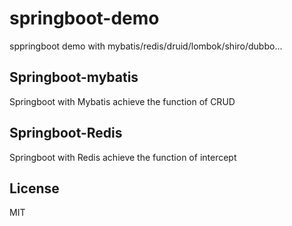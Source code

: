# springboot-demo
sppringboot demo with mybatis/redis/druid/lombok/shiro/dubbo...
## Springboot-mybatis
Springboot with Mybatis achieve the function of CRUD

## Springboot-Redis
Springboot with Redis achieve the function of intercept

## License
MIT
